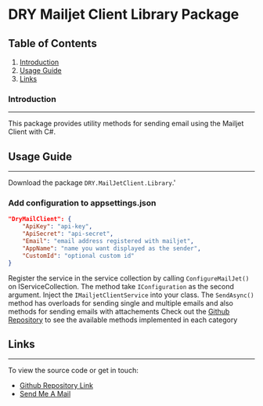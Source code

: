 # DRY Mailjet Client Library Package

## Table of Contents
1. [Introduction](#introduction)
2. [Usage Guide](#usage-guide)
3. [Links](#links)

### Introduction
***
This package provides utility methods for sending email using the Mailjet Client with C#.

## Usage Guide
***
Download the package ```DRY.MailJetClient.Library```.'

### Add configuration to appsettings.json
```json
"DryMailClient": {
	"ApiKey": "api-key",
	"ApiSecret": "api-secret",
	"Email": "email address registered with mailjet",
	"AppName": "name you want displayed as the sender",
	"CustomId": "optional custom id"
}
```
Register the service in the service collection by calling ```ConfigureMailJet()``` on IServiceCollection. The method take ```IConfiguration``` as the second argument.
Inject the ```IMailjetClientService``` into your class.
The ```SendAsync()``` method has overloads for sending single and multiple emails and also methods for sending emails with attachements
Check out the [Github Repository](https://github.com/ojotobar/DRYMailjetClientLibrary) to see the available methods implemented in each category

## Links
***
To view the source code or get in touch:
* [Github Repository Link](https://github.com/ojotobar/DRYMailjetClientLibrary)
* [Send Me A Mail](mailto:ojotobar@gmail.com)
